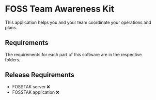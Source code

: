 # FOSS Team Awareness Kit

This application helps you and your team coordinate your operations and plans.

## Requirements

The requirements for each part of this software are in the respective folders.

## Release Requirements
- FOSSTAK server          ❌
- FOSSTAK application     ❌
